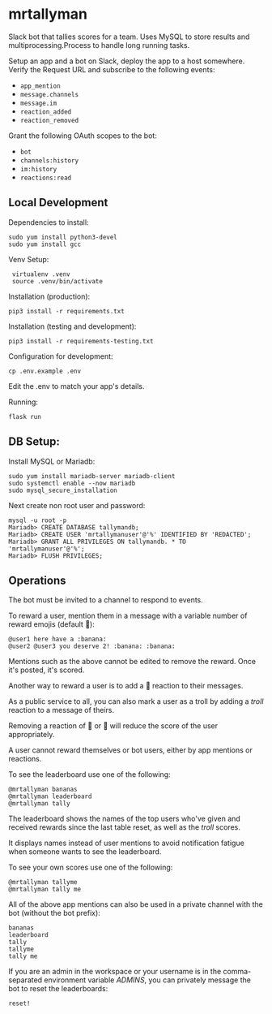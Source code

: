 # mrtallyman

Slack bot that tallies scores for a team. Uses MySQL to store results and multiprocessing.Process to handle long running tasks.

Setup an app and a bot on Slack, deploy the app to a host somewhere. Verify the Request URL and subscribe to the following events:

- `app_mention`
- `message.channels`
- `message.im`
- `reaction_added`
- `reaction_removed`

Grant the following OAuth scopes to the bot:

- `bot`
- `channels:history`
- `im:history`
- `reactions:read`

## Local Development

Dependencies to install:

    sudo yum install python3-devel
    sudo yum install gcc

Venv Setup:

     virtualenv .venv
     source .venv/bin/activate

Installation (production):

    pip3 install -r requirements.txt

Installation (testing and development):

    pip3 install -r requirements-testing.txt 

Configuration for development:

    cp .env.example .env

Edit the .env to match your app's details.

Running:

    flask run

## DB Setup:

Install MySQL or Mariadb:

    sudo yum install mariadb-server mariadb-client
    sudo systemctl enable --now mariadb
    sudo mysql_secure_installation

Next create non root user and password:

    mysql -u root -p
    Mariadb> CREATE DATABASE tallymandb;
    Mariadb> CREATE USER 'mrtallymanuser'@'%' IDENTIFIED BY 'REDACTED';
    Mariadb> GRANT ALL PRIVILEGES ON tallymandb. * TO 'mrtallymanuser'@'%';
    Mariadb> FLUSH PRIVILEGES;


## Operations

The bot must be invited to a channel to respond to events.

To reward a user, mention them in a message with a variable number of reward emojis (default :banana:):

    @user1 here have a :banana:
    @user2 @user3 you deserve 2! :banana: :banana:

Mentions such as the above cannot be edited to remove the reward. Once it's posted, it's scored.

Another way to reward a user is to add a :banana: reaction to their messages.

As a public service to all, you can also mark a user as a troll by adding a _troll_ reaction to a message of theirs.

Removing a reaction of :banana: or :troll: will reduce the score of the user appropriately.

A user cannot reward themselves or bot users, either by app mentions or reactions.

To see the leaderboard use one of the following:

    @mrtallyman bananas
    @mrtallyman leaderboard
    @mrtallyman tally

The leaderboard shows the names of the top users who've given and received rewards since the last table reset, as well as the _troll_ scores.

It displays names instead of user mentions to avoid notification fatigue when someone wants to see the leaderboard.

To see your own scores use one of the following:

    @mrtallyman tallyme
    @mrtallyman tally me

All of the above app mentions can also be used in a private channel with the bot (without the bot prefix):

    bananas
    leaderboard
    tally
    tallyme
    tally me

If you are an admin in the workspace or your username is in the comma-separated environment variable _ADMINS_, you can privately message the bot to reset the leaderboards:

    reset!

